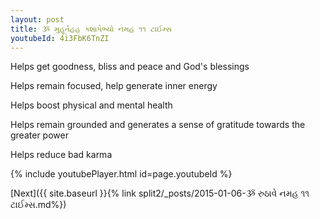 ```yaml
---
layout: post
title: ૐ મુહૂર્તહહ ક્શાપેભ્યો નમહ ૧૧ ટાઈમ્સ
youtubeId: 4i3FbK6TnZI
---
```

 
 
Helps get goodness, bliss and peace and God's blessings
 
Helps remain focused, help generate inner energy 
 
Helps boost physical and mental health 
 
Helps remain grounded and generates a sense of gratitude towards the greater power 
 
Helps reduce bad karma
 
 
 
 


{% include youtubePlayer.html id=page.youtubeId %}
 
[Next]({{ site.baseurl }}{% link  split2/_posts/2015-01-06-ૐ રુઠાવે નમહ ૧૧ ટાઈમ્સ.md%})
 
